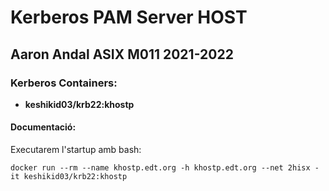 # Kerberos PAM Server HOST
## Aaron Andal ASIX M011 2021-2022


### Kerberos Containers:

 * **keshikid03/krb22:khostp** 

#### Documentació:
Executarem l'startup amb bash:

```
docker run --rm --name khostp.edt.org -h khostp.edt.org --net 2hisx -it keshikid03/krb22:khostp
```
